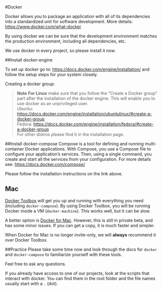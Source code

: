 #Docker

Docker allows you to package an application with all of its dependencies into a standardized unit for software development. More details: https://www.docker.com/what-docker

By using docker we can be sure that the development environment matches the production environment, including all dependencies, etc.

We use docker in every project, so please install it now.

##Install docker-engine

To set up docker go to: https://docs.docker.com/engine/installation/ and follow the setup steps for your system closely.

Creating a docker group:
>  **Note** **For Linux** make sure that you follow the "Create a Docker group" part after the installation of the docker engine. This will enable you to use docker as an unprivileged user.   
Ubuntu: https://docs.docker.com/engine/installation/ubuntulinux/#create-a-docker-group  
Fedora: https://docs.docker.com/engine/installation/fedora/#create-a-docker-group  
For other distros please find it in the installation page.

##Install docker-compose
Compose is a tool for defining and running multi-container Docker applications. With Compose, you use a Compose file to configure your application’s services. Then, using a single command, you create and start all the services from your configuration. For more details see: https://docs.docker.com/compose/

Please follow the installation instructions on the link above.

## Mac

[Docker Toolbox](https://www.docker.com/products/docker-toolbox) will get you up and running with everything you need (including `docker-compose`). By using Docker Toolbox, you will be running Docker inside a VM (`docker-machine`). This works well, but it can be slow. 

A better option is [Docker for Mac](https://beta.docker.com/). However, this is still in private beta, and has some minor issues. If you can get a copy, it is much faster and simpler. 

When Docker for Mac is no longer invite-only, we will **always** recommend it over Docker Toolbox.

##Practice
Please take some time now and look through the docs for `docker` and `docker-compose` to familiarize yourself with these tools.

Feel free to ask any questions.

If you already have access to one of our projects, look at the scripts that interact with docker. You can find them in the root folder and the file names usually start with a `.` (dot).
